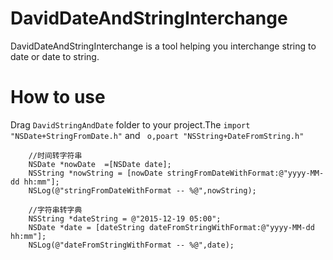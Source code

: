 DavidDateAndStringInterchange
========================================
DavidDateAndStringInterchange is a tool helping you interchange string to date or date to string. 

How to use
=================
Drag `DavidStringAndDate` folder to your project.The `import "NSDate+StringFromDate.h"` and ` o,poart "NSString+DateFromString.h"`<br>
```oc
    //时间转字符串
    NSDate *nowDate  =[NSDate date];
    NSString *nowString = [nowDate stringFromDateWithFormat:@"yyyy-MM-dd hh:mm"];
    NSLog(@"stringFromDateWithFormat -- %@",nowString);
    
    //字符串转字典
    NSString *dateString = @"2015-12-19 05:00";
    NSDate *date = [dateString dateFromStringWithFormat:@"yyyy-MM-dd hh:mm"];
    NSLog(@"dateFromStringWithFormat -- %@",date);
```
